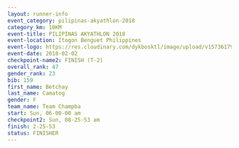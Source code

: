 ```yaml
---
layout: runner-info 
event_category: pilipinas-akyathlon-2018 
category_km: 10KM 
event-title: PILIPINAS AKYATHLON 2018 
event-location: Itogon Benguet Philippines 
event-logo: https://res.cloudinary.com/dykbosktl/image/upload/v1573617968/Logo/akyathlon-logo-new_ifndai.png 
event-date: 2018-02-02 
checkpoint-name2: FINISH (T-2) 
overall_rank: 47
gender_rank: 23
bib: 159
first_name: Betchay
last_name: Camatog
gender: F
team_name: Team Champba
start: Sun, 06-00-00 am
checkpoint2: Sun, 08-25-53 am
finish: 2-25-53
status: FINISHER
---
```

